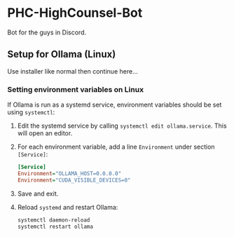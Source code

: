 # PHC-HighCounsel-Bot

Bot for the guys in Discord.

## Setup for Ollama (Linux)

Use installer like normal then continue here...

### Setting environment variables on Linux

If Ollama is run as a systemd service, environment variables should be set using `systemctl`:

1. Edit the systemd service by calling `systemctl edit ollama.service`. This will open an editor.

2. For each environment variable, add a line `Environment` under section `[Service]`:

    ```ini
    [Service]
    Environment="OLLAMA_HOST=0.0.0.0"
    Environment="CUDA_VISIBLE_DEVICES=0"
    ```

3. Save and exit.

4. Reload `systemd` and restart Ollama:

   ```bash
   systemctl daemon-reload
   systemctl restart ollama
   ```
